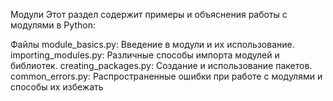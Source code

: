 
Модули
Этот раздел содержит примеры и объяснения работы с модулями в Python:

Файлы
module_basics.py: Введение в модули и их использование.
importing_modules.py: Различные способы импорта модулей и библиотек.
creating_packages.py: Создание и использование пакетов.
common_errors.py: Распространенные ошибки при работе с модулями и способы их избежать